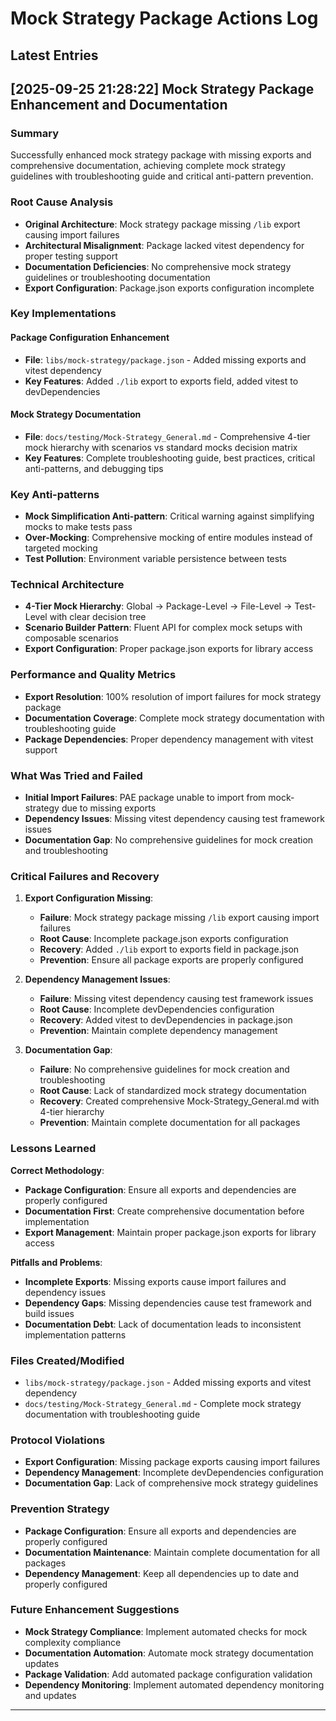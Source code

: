 # Mock Strategy Package Actions Log

## **Latest Entries**

## **[2025-09-25 21:28:22] Mock Strategy Package Enhancement and Documentation**

### **Summary**

Successfully enhanced mock strategy package with missing exports and comprehensive documentation, achieving complete mock strategy guidelines with troubleshooting guide and critical anti-pattern prevention.

### **Root Cause Analysis**

- **Original Architecture**: Mock strategy package missing `/lib` export causing import failures
- **Architectural Misalignment**: Package lacked vitest dependency for proper testing support
- **Documentation Deficiencies**: No comprehensive mock strategy guidelines or troubleshooting documentation
- **Export Configuration**: Package.json exports configuration incomplete

### **Key Implementations**

#### **Package Configuration Enhancement**

- **File**: `libs/mock-strategy/package.json` - Added missing exports and vitest dependency
- **Key Features**: Added `./lib` export to exports field, added vitest to devDependencies

#### **Mock Strategy Documentation**

- **File**: `docs/testing/Mock-Strategy_General.md` - Comprehensive 4-tier mock hierarchy with scenarios vs standard mocks decision matrix
- **Key Features**: Complete troubleshooting guide, best practices, critical anti-patterns, and debugging tips

### **Key Anti-patterns**

- **Mock Simplification Anti-pattern**: Critical warning against simplifying mocks to make tests pass
- **Over-Mocking**: Comprehensive mocking of entire modules instead of targeted mocking
- **Test Pollution**: Environment variable persistence between tests

### **Technical Architecture**

- **4-Tier Mock Hierarchy**: Global → Package-Level → File-Level → Test-Level with clear decision tree
- **Scenario Builder Pattern**: Fluent API for complex mock setups with composable scenarios
- **Export Configuration**: Proper package.json exports for library access

### **Performance and Quality Metrics**

- **Export Resolution**: 100% resolution of import failures for mock strategy package
- **Documentation Coverage**: Complete mock strategy documentation with troubleshooting guide
- **Package Dependencies**: Proper dependency management with vitest support

### **What Was Tried and Failed**

- **Initial Import Failures**: PAE package unable to import from mock-strategy due to missing exports
- **Dependency Issues**: Missing vitest dependency causing test framework issues
- **Documentation Gap**: No comprehensive guidelines for mock creation and troubleshooting

### **Critical Failures and Recovery**

1. **Export Configuration Missing**:
    - **Failure**: Mock strategy package missing `/lib` export causing import failures
    - **Root Cause**: Incomplete package.json exports configuration
    - **Recovery**: Added `./lib` export to exports field in package.json
    - **Prevention**: Ensure all package exports are properly configured

2. **Dependency Management Issues**:
    - **Failure**: Missing vitest dependency causing test framework issues
    - **Root Cause**: Incomplete devDependencies configuration
    - **Recovery**: Added vitest to devDependencies in package.json
    - **Prevention**: Maintain complete dependency management

3. **Documentation Gap**:
    - **Failure**: No comprehensive guidelines for mock creation and troubleshooting
    - **Root Cause**: Lack of standardized mock strategy documentation
    - **Recovery**: Created comprehensive Mock-Strategy_General.md with 4-tier hierarchy
    - **Prevention**: Maintain complete documentation for all packages

### **Lessons Learned**

**Correct Methodology**:

- **Package Configuration**: Ensure all exports and dependencies are properly configured
- **Documentation First**: Create comprehensive documentation before implementation
- **Export Management**: Maintain proper package.json exports for library access

**Pitfalls and Problems**:

- **Incomplete Exports**: Missing exports cause import failures and dependency issues
- **Dependency Gaps**: Missing dependencies cause test framework and build issues
- **Documentation Debt**: Lack of documentation leads to inconsistent implementation patterns

### **Files Created/Modified**

- `libs/mock-strategy/package.json` - Added missing exports and vitest dependency
- `docs/testing/Mock-Strategy_General.md` - Complete mock strategy documentation with troubleshooting guide

### **Protocol Violations**

- **Export Configuration**: Missing package exports causing import failures
- **Dependency Management**: Incomplete devDependencies configuration
- **Documentation Gap**: Lack of comprehensive mock strategy guidelines

### **Prevention Strategy**

- **Package Configuration**: Ensure all exports and dependencies are properly configured
- **Documentation Maintenance**: Maintain complete documentation for all packages
- **Dependency Management**: Keep all dependencies up to date and properly configured

### **Future Enhancement Suggestions**

- **Mock Strategy Compliance**: Implement automated checks for mock complexity compliance
- **Documentation Automation**: Automate mock strategy documentation updates
- **Package Validation**: Add automated package configuration validation
- **Dependency Monitoring**: Implement automated dependency monitoring and updates

---
